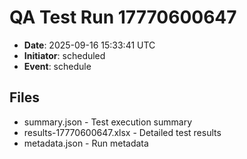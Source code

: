 # QA Test Run 17770600647

- **Date**: 2025-09-16 15:33:41 UTC
- **Initiator**: scheduled
- **Event**: schedule

## Files
- summary.json - Test execution summary
- results-17770600647.xlsx - Detailed test results
- metadata.json - Run metadata
